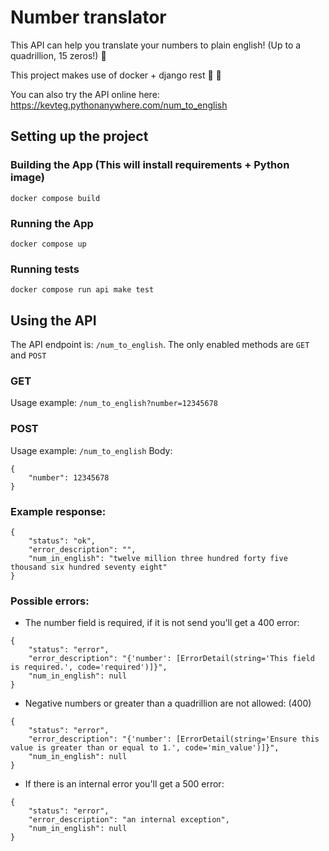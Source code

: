 # Number translator

This API can help you translate your numbers to plain english! (Up to a quadrillion, 15 zeros!) 🎊

This project makes use of docker + django rest 🐳 🐍

You can also try the API online here: https://kevteg.pythonanywhere.com/num_to_english

## Setting up the project

### Building the App (This will install requirements + Python image)

```
docker compose build
```

### Running the App

```
docker compose up
```

### Running tests

```
docker compose run api make test
```

## Using the API

The API endpoint is: `/num_to_english`. The only enabled methods are `GET` and `POST`

### GET

Usage example: `/num_to_english?number=12345678`

### POST

Usage example: `/num_to_english`
Body:
```
{
    "number": 12345678
}
```

### Example response:

```
{
    "status": "ok",
    "error_description": "",
    "num_in_english": "twelve million three hundred forty five thousand six hundred seventy eight"
}
```

### Possible errors:

- The number field is required, if it is not send you'll get a 400 error:

```
{
    "status": "error",
    "error_description": "{'number': [ErrorDetail(string='This field is required.', code='required')]}",
    "num_in_english": null
}
```

- Negative numbers or greater than a quadrillion are not allowed: (400)

```
{
    "status": "error",
    "error_description": "{'number': [ErrorDetail(string='Ensure this value is greater than or equal to 1.', code='min_value')]}",
    "num_in_english": null
}
```

- If there is an internal error you'll get a 500 error:
```
{
    "status": "error",
    "error_description": "an internal exception",
    "num_in_english": null
}

